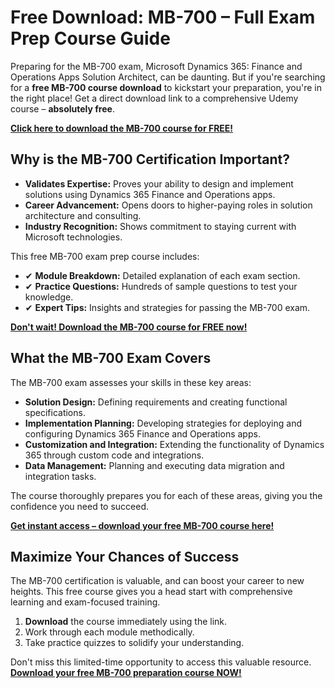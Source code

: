 # Free Download: MB-700 – Full Exam Prep Course Guide

Preparing for the MB-700 exam, Microsoft Dynamics 365: Finance and Operations Apps Solution Architect, can be daunting. But if you're searching for a **free MB-700 course download** to kickstart your preparation, you're in the right place! Get a direct download link to a comprehensive Udemy course – **absolutely free**.

[**Click here to download the MB-700 course for FREE!**](https://udemywork.com/mb-700)

## Why is the MB-700 Certification Important?

*   **Validates Expertise:** Proves your ability to design and implement solutions using Dynamics 365 Finance and Operations apps.
*   **Career Advancement:** Opens doors to higher-paying roles in solution architecture and consulting.
*   **Industry Recognition:** Shows commitment to staying current with Microsoft technologies.

This free MB-700 exam prep course includes:

*   ✔ **Module Breakdown:** Detailed explanation of each exam section.
*   ✔ **Practice Questions:** Hundreds of sample questions to test your knowledge.
*   ✔ **Expert Tips:** Insights and strategies for passing the MB-700 exam.

[**Don't wait! Download the MB-700 course for FREE now!**](https://udemywork.com/mb-700)

## What the MB-700 Exam Covers

The MB-700 exam assesses your skills in these key areas:

*   **Solution Design:** Defining requirements and creating functional specifications.
*   **Implementation Planning:** Developing strategies for deploying and configuring Dynamics 365 Finance and Operations apps.
*   **Customization and Integration:** Extending the functionality of Dynamics 365 through custom code and integrations.
*   **Data Management:** Planning and executing data migration and integration tasks.

The course thoroughly prepares you for each of these areas, giving you the confidence you need to succeed.

[**Get instant access – download your free MB-700 course here!**](https://udemywork.com/mb-700)

## Maximize Your Chances of Success

The MB-700 certification is valuable, and can boost your career to new heights. This free course gives you a head start with comprehensive learning and exam-focused training.

1.  **Download** the course immediately using the link.
2.  Work through each module methodically.
3.  Take practice quizzes to solidify your understanding.

Don't miss this limited-time opportunity to access this valuable resource. **[Download your free MB-700 preparation course NOW!](https://udemywork.com/mb-700)**
